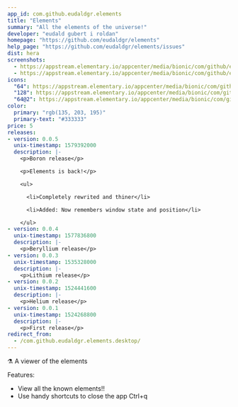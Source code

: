 ```yaml
---
app_id: com.github.eudaldgr.elements
title: "Elements"
summary: "All the elements of the universe!"
developer: "eudald gubert i roldan"
homepage: "https://github.com/eudaldgr/elements"
help_page: "https://github.com/eudaldgr/elements/issues"
dist: hera
screenshots:
  - https://appstream.elementary.io/appcenter/media/bionic/com/github/eudaldgr.elements/1ABAAC7C3539EB7C7198DB12D2DC0925/screenshots/image-1_orig.png
  - https://appstream.elementary.io/appcenter/media/bionic/com/github/eudaldgr.elements/1ABAAC7C3539EB7C7198DB12D2DC0925/screenshots/image-2_orig.png
icons:
  "64": https://appstream.elementary.io/appcenter/media/bionic/com/github/eudaldgr.elements/1ABAAC7C3539EB7C7198DB12D2DC0925/icons/64x64/com.github.eudaldgr.elements_com.github.eudaldgr.elements.png
  "128": https://appstream.elementary.io/appcenter/media/bionic/com/github/eudaldgr.elements/1ABAAC7C3539EB7C7198DB12D2DC0925/icons/128x128/com.github.eudaldgr.elements_com.github.eudaldgr.elements.png
  "64@2": https://appstream.elementary.io/appcenter/media/bionic/com/github/eudaldgr.elements/1ABAAC7C3539EB7C7198DB12D2DC0925/icons/64x64@2/com.github.eudaldgr.elements_com.github.eudaldgr.elements.png
color:
  primary: "rgb(135, 203, 195)"
  primary-text: "#333333"
price: 5
releases:
- version: 0.0.5
  unix-timestamp: 1579392000
  description: |-
    <p>Boron release</p>

    <p>Elements is back!</p>

    <ul>

      <li>Completely rewrited and thiner</li>

      <li>Added: Now remembers window state and position</li>

    </ul>
- version: 0.0.4
  unix-timestamp: 1577836800
  description: |-
    <p>Beryllium release</p>
- version: 0.0.3
  unix-timestamp: 1535328000
  description: |-
    <p>Lithium release</p>
- version: 0.0.2
  unix-timestamp: 1524441600
  description: |-
    <p>Helium release</p>
- version: 0.0.1
  unix-timestamp: 1524268800
  description: |-
    <p>First release</p>
redirect_from:
  - /com.github.eudaldgr.elements.desktop/
---
```


<p>⚗️ A viewer of the elements</p>
<p>Features:</p>
<ul>
  <li>View all the known elements!!</li>
  <li>Use handy shortcuts to close the app Ctrl+q</li>
</ul>